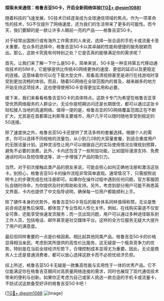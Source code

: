 **探索未来通信：格鲁吉亚5G卡，开启全新网络体验[[TG💪+ @esim1088](https://t.me/s/esim1088)]**

随着科技的飞速发展，5G技术已经逐渐成为全球通信领域的焦点。作为一项革命性的技术，5G不仅提升了网络速度，还为我们的生活带来了更多的可能性。而今天，我们要聊的是一款让许多人眼前一亮的产品——格鲁吉亚5G卡。

对于经常出国旅行或有海外工作需求的人来说，选择一张合适的手机卡或流量卡至关重要。在众多的选择中，格鲁吉亚5G卡以其卓越的性能和便捷的服务脱颖而出。那么，这款卡究竟有何特别之处？它是否真的能够满足你的需求呢？

首先，让我们来了解一下什么是5G卡。简单来说，5G卡是一种支持第五代移动通信技术的SIM卡，它能够提供比传统4G网络更快的速度、更低的延迟以及更稳定的连接。这意味着你可以在下载大型文件、观看高清视频甚至是进行在线游戏时享受到更加流畅的体验。而且，随着5G网络在全球范围内的普及，越来越多的地方开始支持这项技术，这也使得使用5G卡变得更加实用和必要。

接下来，我们来看看格鲁吉亚5G卡的具体特点。这款卡专门为希望在格鲁吉亚享受优质网络服务的人群设计。无论你是短期访问还是长期居住，都可以通过这张卡轻松接入当地的高速网络。值得一提的是，格鲁吉亚的5G网络覆盖范围正在不断扩大，尤其是在首都第比利斯等主要城市，用户几乎可以随时随地享受到稳定的5G连接。

除了速度快之外，格鲁吉亚5G卡还提供了灵活多样的套餐选择。根据个人的需求，你可以选择不同规格的流量包，从小到几GB的大容量套餐，到适合重度用户的无限流量计划。这种灵活性让用户可以根据自己的实际使用情况合理规划预算，避免不必要的浪费。此外，卡内还包含了一些附加功能，比如国际漫游支持、免费通话时间以及短信赠送等，进一步增强了产品的吸引力。

当然，对于初次接触此类产品的朋友来说，可能会担心如何正确地注册和激活这张卡。别担心，格鲁吉亚5G卡的操作流程非常简单直观。通常情况下，只需按照说明书上的步骤完成在线注册即可。如果你在操作过程中遇到任何问题，官方客服团队会随时待命，为你提供及时的帮助和支持。另外，考虑到部分用户可能不熟悉英文界面，卡内也提供了中文指导说明，确保每一位用户都能顺利上手。

除了硬件本身的优势外，格鲁吉亚5G卡背后的服务体系同样值得称赞。无论是售前咨询还是售后保障，都体现了专业性和人性化关怀。例如，在线购买渠道不仅安全可靠，还能享受快速发货服务；而一旦出现问题，用户可以通过多种途径联系到工作人员，包括电话、邮件甚至是社交媒体平台。这样的全方位服务无疑大大提升了用户的满意度。

最后但同样重要的一点是价格因素。相比起其他同类产品，格鲁吉亚5G卡的价格显得相当亲民。考虑到其所提供的高性价比服务，这无疑是一个极具竞争力的优势。特别是在当前全球经济形势下，合理控制成本显得尤为重要。因此，无论是商务人士还是普通消费者，都可以放心选择这款卡而不必担忧经济负担。

综上所述，格鲁吉亚5G卡无疑是一款集高性能与实用性于一体的优秀产品。它不仅能满足你在格鲁吉亚期间对高质量网络连接的需求，同时也展现了现代通信技术带来的便利与创新。如果你正考虑为自己或家人挑选一款合适的手机卡或流量卡，不妨试试这款备受好评的格鲁吉亚5G卡吧！

[[TG💪+ @esim1088](https://t.me/s/esim1088) ![Image](https://i.postimg.cc/4NQfJmqS/Snipaste-2025-05-13-00-14-12.png)]